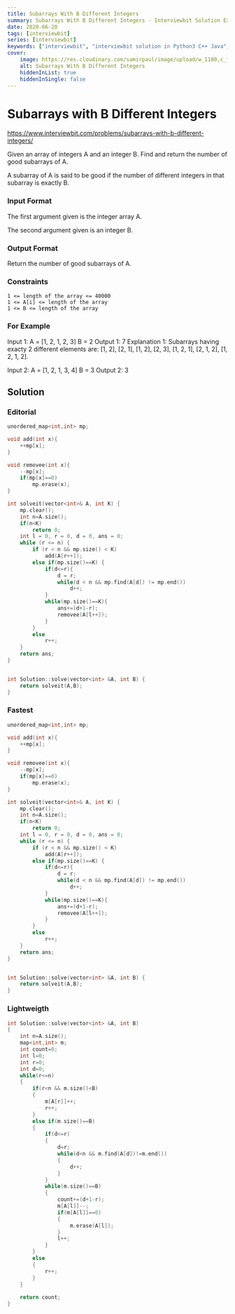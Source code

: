 ```yaml
---
title: Subarrays With B Different Integers
summary: Subarrays With B Different Integers - Interviewbit Solution Explained
date: 2020-06-20
tags: [interviewbit]
series: [interviewbit]
keywords: ["interviewbit", "interviewbit solution in Python3 C++ Java", "Subarrays With B Different Integers Solution Explained"]
cover:
    image: https://res.cloudinary.com/samirpaul/image/upload/w_1100,c_fit,co_rgb:FFFFFF,l_text:Arial_75_bold:Subarrays With B Different Integers - Solution Explained/problem-solving.webp
    alt: Subarrays With B Different Integers
    hiddenInList: true
    hiddenInSingle: false
---
```


# Subarrays with B Different Integers

https://www.interviewbit.com/problems/subarrays-with-b-different-integers/

Given an array of integers A and an integer B. Find and return the number of good subarrays of A.

A subarray of A is said to be good if the number of different integers in that subarray is exactly B.


### Input Format

The first argument given is the integer array A.

The second argument given is an integer B.

### Output Format

Return the number of good subarrays of A.

### Constraints
```
1 <= length of the array <= 40000
1 <= A[i] <= length of the array
1 <= B <= length of the array
```
### For Example

Input 1:
    A = [1, 2, 1, 2, 3]
    B = 2
Output 1:
    7
    Explanation 1:
     Subarrays having exacty 2 different elements are: 
        [1, 2], [2, 1], [1, 2], [2, 3], [1, 2, 1], [2, 1, 2], [1, 2, 1, 2].

Input 2:
    A = [1, 2, 1, 3, 4]
    B = 3
Output 2:
    3


## Solution
### Editorial
```cpp
unordered_map<int,int> mp;

void add(int x){
    ++mp[x];
}

void removee(int x){
    --mp[x];
    if(mp[x]==0)
        mp.erase(x);
}

int solveit(vector<int>& A, int K) {
    mp.clear();
    int n=A.size();
    if(n<K)
        return 0;
    int l = 0, r = 0, d = 0, ans = 0;
    while (r <= n) {
        if (r < n && mp.size() < K)
            add(A[r++]);
        else if(mp.size()==K) {
            if(d<=r){
                d = r;
                while(d < n && mp.find(A[d]) != mp.end())
                    d++;
            }
            while(mp.size()==K){
                ans+=(d+1-r);
                removee(A[l++]);
            }
        }
        else
            r++;
    }
    return ans;
}


int Solution::solve(vector<int> &A, int B) {
    return solveit(A,B);
}
```

### Fastest
```cpp
unordered_map<int,int> mp;

void add(int x){
    ++mp[x];
}

void removee(int x){
    --mp[x];
    if(mp[x]==0)
        mp.erase(x);
}

int solveit(vector<int>& A, int K) {
    mp.clear();
    int n=A.size();
    if(n<K)
        return 0;
    int l = 0, r = 0, d = 0, ans = 0;
    while (r <= n) {
        if (r < n && mp.size() < K)
            add(A[r++]);
        else if(mp.size()==K) {
            if(d<=r){
                d = r;
                while(d < n && mp.find(A[d]) != mp.end())
                    d++;
            }
            while(mp.size()==K){
                ans+=(d+1-r);
                removee(A[l++]);
            }
        }
        else
            r++;
    }
    return ans;
}


int Solution::solve(vector<int> &A, int B) {
    return solveit(A,B);
}
```

### Lightweigth
```cpp
int Solution::solve(vector<int> &A, int B) 
{
    int n=A.size();
    map<int,int> m;
    int count=0;
    int l=0;
    int r=0;
    int d=0;
    while(r<=n)
    {
        if(r<n && m.size()<B)
        {
            m[A[r]]++;
            r++;
        }
        else if(m.size()==B)
        {
            if(d<=r)
            {
                d=r;
                while(d<n && m.find(A[d])!=m.end())
                {
                    d++;
                }
            }
            while(m.size()==B)
            {
                count+=(d+1-r);
                m[A[l]]--;
                if(m[A[l]]==0)
                {
                    m.erase(A[l]);
                }
                l++;
            }
        }
        else
        {
            r++;
        }
    }
    
    return count;
}
```


